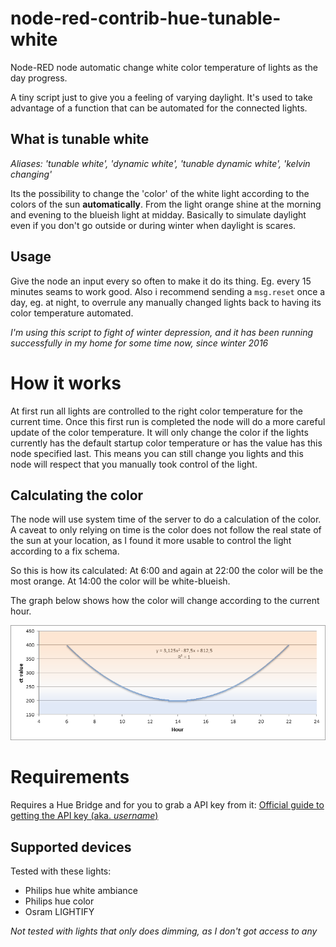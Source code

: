 # node-red-contrib-hue-tunable-white
Node-RED node automatic change white color temperature of lights as the day progress.

A tiny script just to give you a feeling of varying daylight. It's used to take advantage of a function that can be automated for the connected lights. 

## What is tunable white
*Aliases: 'tunable white', 'dynamic white', 'tunable dynamic white', 'kelvin changing'*

Its the possibility to change the 'color' of the white light according to the colors of the sun **automatically**. From the light orange shine at the morning and evening to the blueish light at midday. Basically to simulate daylight even if you don't go outside or during winter when daylight is scares.

## Usage
Give the node an input every so often to make it do its thing. Eg. every 15 minutes seams to work good. Also i recommend sending a ``msg.reset`` once a day, eg. at night, to overrule any manually changed lights back to having its color temperature automated.

*I'm using this script to fight of winter depression, and it has been running successfully in my home for some time now, since winter 2016*


# How it works
At first run all lights are controlled to the right color temperature for the current time. Once this first run is completed the node will do a more careful update of the color temperature.
It will only change the color if the lights currently has the default startup color temperature or has the value has this node specified last. This means you can still change you lights and this node will respect that you manually took control of the light.

## Calculating the color
The node will use system time of the server to do a calculation of the color. A caveat to only relying on time is the color does not follow the real state of the sun at your location, as I found it more usable to control the light according to a fix schema.

So this is how its calculated:
At 6:00 and again at 22:00 the color will be the most orange. At 14:00 the color will be white-blueish.

The graph below shows how the color will change according to the current hour.

![alt](./img/graph.png)

# Requirements
Requires a Hue Bridge and for you to grab a API key from it:
[Official guide to getting the API key (aka. *username*)](https://developers.meethue.com/develop/get-started-2/)

## Supported devices
Tested with these lights:
* Philips hue white ambiance
* Philips hue color
* Osram LIGHTIFY

*Not tested with lights that only does dimming, as I don't got access to any*